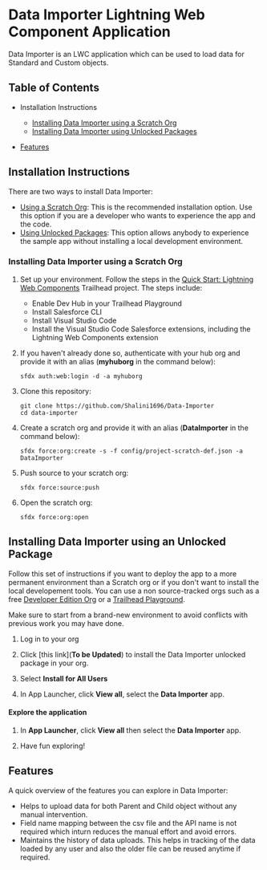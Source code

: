 # Data Importer Lightning Web Component Application

Data Importer is an LWC application which can be used to load data for Standard and Custom objects.

## Table of Contents

-   Installation Instructions

    -   [Installing Data Importer using a Scratch Org](#installing-data-importer-using-a-scratch-org)
    -   [Installing Data Importer using Unlocked Packages](#installing-data-importer-using-unlocked-packages)
-   [Features](#features)

## Installation Instructions

There are two ways to install Data Importer:

-   [Using a Scratch Org](#installing-data-importer-using-a-scratch-org): This is the recommended installation option. Use this option if you are a developer who wants to experience the app and the code.
-   [Using Unlocked Packages](#installing-data-importer-using-unlocked-packages): This option allows anybody to experience the sample app without installing a local development environment.

### Installing Data Importer using a Scratch Org

1. Set up your environment. Follow the steps in the [Quick Start: Lightning Web Components](https://trailhead.salesforce.com/content/learn/projects/quick-start-lightning-web-components/) Trailhead project. The steps include:

    - Enable Dev Hub in your Trailhead Playground
    - Install Salesforce CLI
    - Install Visual Studio Code
    - Install the Visual Studio Code Salesforce extensions, including the Lightning Web Components extension

1. If you haven't already done so, authenticate with your hub org and provide it with an alias (**myhuborg** in the command below):

    ```
    sfdx auth:web:login -d -a myhuborg
    ```

1. Clone this repository:

    ```
    git clone https://github.com/Shalini1696/Data-Importer
    cd data-importer
    ```

1. Create a scratch org and provide it with an alias (**DataImporter** in the command below):

    ```
    sfdx force:org:create -s -f config/project-scratch-def.json -a DataImporter
    ```

1. Push source to your scratch org:

    ```
    sfdx force:source:push
    ```
1. Open the scratch org:

    ```
    sfdx force:org:open
    ```

## Installing Data Importer using an Unlocked Package

Follow this set of instructions if you want to deploy the app to a more permanent environment than a Scratch org or if you don't want to install the local developement tools. You can use a non source-tracked orgs such as a free [Developer Edition Org](https://developer.salesforce.com/signup) or a [Trailhead Playground](https://trailhead.salesforce.com/).

Make sure to start from a brand-new environment to avoid conflicts with previous work you may have done.

1. Log in to your org

1. Click [this link](**To be Updated**) to install the Data Importer unlocked package in your org.

1. Select **Install for All Users**

1. In App Launcher, click **View all**, select the **Data Importer** app.

#### Explore the application

1. In **App Launcher**, click **View all** then select the **Data Importer** app.

1. Have fun exploring!

## Features

A quick overview of the features you can explore in Data Importer:

-   Helps to upload data for both Parent and Child object without any manual intervention.
-   Field name mapping between the csv file and the API name is not required which inturn reduces the manual effort and avoid errors.
-   Maintains the history of data uploads. This helps in tracking of the data loaded by any user and also the older file can be reused anytime if required.